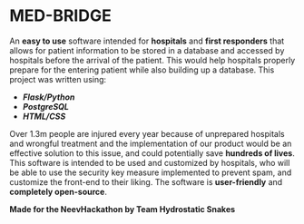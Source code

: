 # MED-BRIDGE

An **easy to use** software intended for **hospitals** and **first responders** that allows for patient information to be stored in a database and accessed by hospitals before the arrival
of the patient. This would help hospitals properly prepare for the entering patient while also building up a database. This project was written using:
- _**Flask/Python**_
- _**PostgreSQL**_
- _**HTML/CSS**_

Over 1.3m people are injured every year because of unprepared hospitals and wrongful treatment and the implementation of our product would be an effective solution to this issue,
and could potentially save **hundreds of lives**. This software is intended to be used and customized by hospitals, who will be able to use the security key measure implemented to prevent
spam, and customize the front-end to their liking. The software is **user-friendly** and **completely open-source**.

******Made for the NeevHackathon by Team Hydrostatic Snakes******

